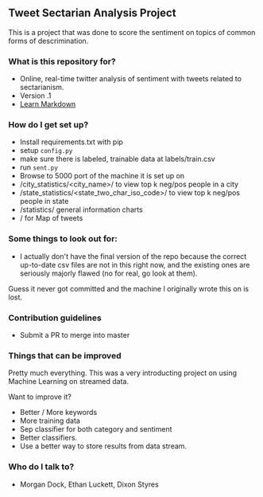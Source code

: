 ## Tweet Sectarian Analysis Project
This is a project that was done to score the sentiment on topics of common forms of descrimination. 

### What is this repository for? ###

* Online, real-time twitter analysis of sentiment with tweets related to sectarianism.
* Version .1
* [Learn Markdown](https://bitbucket.org/tutorials/markdowndemo)

### How do I get set up? ###

* Install requirements.txt with pip
* setup `config.py`
* make sure there is labeled, trainable data at labels/train.csv
* run `sent.py` 
* Browse to 5000 port of the machine it is set up on
* /city_statistics/<city_name>/<k> to view top k neg/pos people in a city
* /state_statistics/<state_two_char_iso_code>/<k> to view top k neg/pos people in state
* /statistics/<k> general information charts
* / for Map of tweets

### Some things to look out for: ###

* I actually don't have the final version of the repo because the correct up-to-date csv files are not in this right now, and the existing ones are seriously majorly flawed (no for real, go look at them).  

Guess it never got committed and the machine I originally wrote this on is lost.  

### Contribution guidelines ###

* Submit a PR to merge into master

### Things that can be improved
Pretty much everything.  This was a very introducting project on using Machine Learning on streamed data.

Want to improve it?

- Better / More keywords
- More training data
- Sep classifier for both category and sentiment
- Better classifiers.
- Use a better way to store results from data stream.


### Who do I talk to? ###

* Morgan Dock, Ethan Luckett, Dixon Styres
